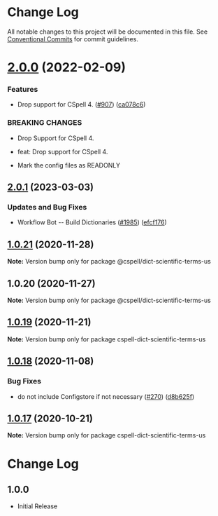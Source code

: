 # Change Log

All notable changes to this project will be documented in this file.
See [Conventional Commits](https://conventionalcommits.org) for commit guidelines.

# [2.0.0](https://github.com/streetsidesoftware/cspell-dicts/compare/@cspell/dict-scientific-terms-us@1.0.21...@cspell/dict-scientific-terms-us@2.0.0) (2022-02-09)


### Features

* Drop support for CSpell 4. ([#907](https://github.com/streetsidesoftware/cspell-dicts/issues/907)) ([ca078c6](https://github.com/streetsidesoftware/cspell-dicts/commit/ca078c6a2e188cc3cf6276db1ba7e007f0f06f27))


### BREAKING CHANGES

* Drop Support for CSpell 4.

* feat: Drop support for CSpell 4.
* Mark the config files as READONLY





## [2.0.1](https://github.com/streetsidesoftware/cspell-dicts/compare/@cspell/dict-scientific-terms-us@2.0.0...@cspell/dict-scientific-terms-us@2.0.1) (2023-03-03)


### Updates and Bug Fixes

* Workflow Bot -- Build Dictionaries ([#1985](https://github.com/streetsidesoftware/cspell-dicts/issues/1985)) ([efcf176](https://github.com/streetsidesoftware/cspell-dicts/commit/efcf1762763e2b587ab5a711ff477e2400308285))

## [1.0.21](https://github.com/streetsidesoftware/cspell-dicts/compare/@cspell/dict-scientific-terms-us@1.0.20...@cspell/dict-scientific-terms-us@1.0.21) (2020-11-28)

**Note:** Version bump only for package @cspell/dict-scientific-terms-us





## 1.0.20 (2020-11-27)

**Note:** Version bump only for package @cspell/dict-scientific-terms-us





## [1.0.19](https://github.com/streetsidesoftware/cspell-dicts/compare/cspell-dict-scientific-terms-us@1.0.18...cspell-dict-scientific-terms-us@1.0.19) (2020-11-21)

**Note:** Version bump only for package cspell-dict-scientific-terms-us

## [1.0.18](https://github.com/streetsidesoftware/cspell-dicts/compare/cspell-dict-scientific-terms-us@1.0.17...cspell-dict-scientific-terms-us@1.0.18) (2020-11-08)

### Bug Fixes

- do not include Configstore if not necessary ([#270](https://github.com/streetsidesoftware/cspell-dicts/issues/270)) ([d8b625f](https://github.com/streetsidesoftware/cspell-dicts/commit/d8b625f2f42d5cc6c4a9390216ac1e5037886e44))

## [1.0.17](https://github.com/streetsidesoftware/cspell-dicts/compare/cspell-dict-scientific-terms-us@1.0.16...cspell-dict-scientific-terms-us@1.0.17) (2020-10-21)

**Note:** Version bump only for package cspell-dict-scientific-terms-us

# Change Log

## 1.0.0

- Initial Release
